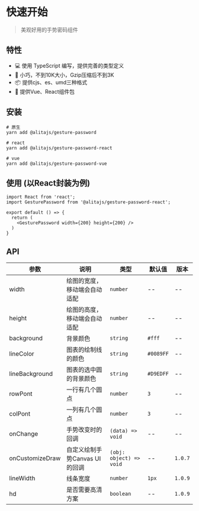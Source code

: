 # 快速开始

> 美观好用的手势密码组件

## 特性

- 💻 使用 TypeScript 编写，提供完善的类型定义
- 🚀 小巧，不到10K大小，Gzip压缩后不到3K
- 📦 提供cjs、es、umd三种格式
- 🎉 提供Vue、React组件包

## 安装

```
# 原生
yarn add @alitajs/gesture-password

# react
yarn add @alitajs/gesture-password-react

# vue
yarn add @alitajs/gesture-password-vue
```

## 使用 (以React封装为例)

```
import React from 'react';
import GesturePassword from '@alitajs/gesture-password-react';

export default () => {
  return (
    <GesturePassword width={200} height={200} />
  )
}
```

## API

| 参数          | 说明          | 类型                 | 默认值 | 版本 |
| ------------ | --------------| ------------------- | ------ | ---- |
| width        | 绘图的宽度，移动端会自动适配      | `number`     | --     | --   |
| height       | 绘图的高度，移动端会自动适配      | `number`     | --     | --   |
| background   | 背景颜色 | `string`           | `#fff` | --   |
| lineColor     | 图表的绘制线的颜色        | `string`            |  `#0089FF`   | --   |
| lineBackground | 图表的选中圆的背景颜色        | `string`            | `#D9EDFF`    | --   |
| rowPont | 一行有几个圆点        | `number`            | `3`    | --   |
| colPont | 一列有几个圆点        | `number`            | `3`    | --   |
| onChange | 手势改变时的回调        | `(data) => void`            | --    | --   |
| onCustomizeDraw | 自定义绘制手势Canvas UI的回调        | `(obj: object) => void`            | --    |  `1.0.7`  |
| lineWidth | 线条宽度        | `number`  | `1px`   |  `1.0.9`  |
| hd | 是否需要高清方案        | `boolean`  | --    |  `1.0.9`  |

